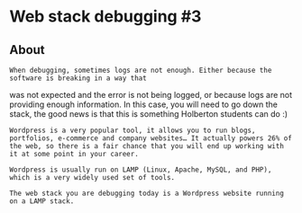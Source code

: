 # Web stack debugging #3

## About
    When debugging, sometimes logs are not enough. Either because the software is breaking in a way that
was not expected and the error is not being logged, or because logs are not providing enough
information. In this case, you will need to go down the stack, the good news is that this is something 
Holberton students can do :)

    Wordpress is a very popular tool, it allows you to run blogs, portfolios, e-commerce and company websites… It actually powers 26% of the web, so there is a fair chance that you will end up working with it at some point in your career.

    Wordpress is usually run on LAMP (Linux, Apache, MySQL, and PHP), which is a very widely used set of tools.

    The web stack you are debugging today is a Wordpress website running on a LAMP stack.